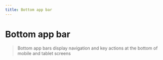 ```yaml
---
title: Bottom app bar
---
```


# Bottom app bar

> Bottom app bars display navigation and key actions at the bottom of mobile and tablet screens

<usage name="bottom-app-bar"></usage>
